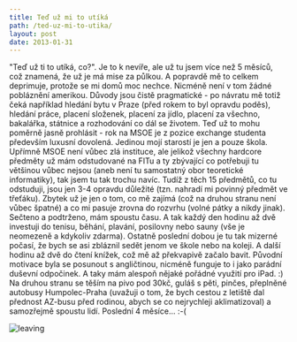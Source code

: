 ```yaml
---
title: Teď už mi to utíká
path: /ted-uz-mi-to-utika/
layout: post
date: 2013-01-31
---
```


"Teď už ti to utíká, co?". Je to k nevíře, ale už tu jsem více než 5 měsíců, což znamená, že už je má mise za půlkou. A popravdě mě to celkem deprimuje, protože se mi domů moc nechce. Nicméně není v tom žádné pobláznění amerikou. Důvody jsou čistě pragmatické - po návratu mě totiž čeká například hledání bytu v Praze (před rokem to byl opravdu poděs), hledání práce, placení složenek, placení za jídlo, placení za všechno, bakalářka, státnice a rozhodování co dál se životem. Teď už to mohu poměrně jasně prohlásit - rok na MSOE je z pozice exchange studenta především luxusní dovolená. Jedinou mojí starostí je jen a pouze škola. Upřímně MSOE není vůbec zlá instituce, ale jelikož všechny hardcore předměty už mám odstudované na FITu a ty zbývající co potřebuji tu většinou vůbec nejsou (aneb není tu samostatný obor teoretické informatiky), tak jsem tu tak trochu navíc. Tudíž z těch 15 předmětů, co tu odstuduji, jsou jen 3-4 opravdu důležité (tzn. nahradí mi povinný předmět ve třeťáku). Zbytek už je jen o tom, co mě zajímá (což na druhou stranu není vůbec špatné) a co mi pasuje zrovna do rozvrhu (volné pátky a nikdy jinak). Sečteno a podtrženo, mám spoustu času. A tak každý den hodinu až dvě investuji do tenisu, běhání, plavání, posilovny nebo sauny (vše je neomezeně a kdykoliv zdarma). Ostatně poslední dobou je tu tak mizerné počasí, že bych se asi zbláznil sedět jenom ve škole nebo na koleji. A další hodinu až dvě do čtení knížek, což mě až překvapivě začalo bavit. Původní motivace byla se posunout s angličtinou, nicméně funguje to i jako parádní duševní odpočinek. A taky mám alespoň nějaké pořádné využití pro iPad. :) Na druhou stranu se těším na pivo pod 30kč, guláš s pěti, pinčes, přeplněné autobusy Humpolec-Praha (uvažuji o tom, že bych cestou z letiště dal přednost AZ-busu před rodinou, abych se co nejrychleji aklimatizoval) a samozřejmě spoustu lidí. Poslední 4 měsíce... :-( 

![leaving](../wp-legacy-content/leaving-300x300.png)
